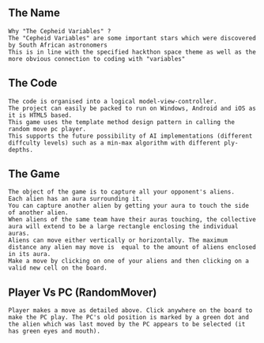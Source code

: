 ## The Name
	Why "The Cepheid Variables" ?
	The "Cepheid Variables" are some important stars which were discovered by South African astronomers
	This is in line with the specified hackthon space theme as well as the more obvious connection to coding with "variables"


## The Code
	The code is organised into a logical model-view-controller.
	The project can easily be packed to run on Windows, Android and iOS as it is HTML5 based.
	This game uses the template method design pattern in calling the random move pc player.
	This supports the future possibility of AI implementations (different diffculty levels) such as a min-max algorithm with different ply-depths.


## The Game
	The object of the game is to capture all your opponent's aliens.
	Each alien has an aura surrounding it. 
	You can capture another alien by getting your aura to touch the side of another alien.
	When aliens of the same team have their auras touching, the collective aura will extend to be a large rectangle enclosing the individual auras. 
	Aliens can move either vertically or horizontally. The maximum distance any alien may move is  equal to the amount of aliens enclosed in its aura.
	Make a move by clicking on one of your aliens and then clicking on a valid new cell on the board.

## Player Vs PC (RandomMover)
	Player makes a move as detailed above. Click anywhere on the board to make the PC play. The PC's old position is marked by a green dot and the alien which was last moved by the PC appears to be selected (it has green eyes and mouth).